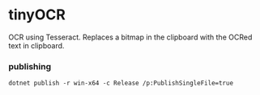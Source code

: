 # tinyOCR

OCR using Tesseract. Replaces a bitmap in the clipboard with the OCRed text in clipboard.

### publishing
`dotnet publish -r win-x64 -c Release /p:PublishSingleFile=true`
